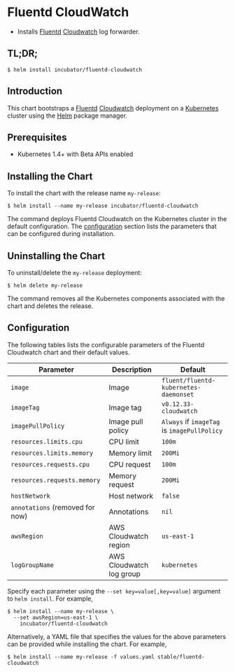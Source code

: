 # Fluentd CloudWatch

* Installs [Fluentd](https://www.fluentd.org/) [Cloudwatch](https://aws.amazon.com/cloudwatch/) log forwarder.

## TL;DR;

```console
$ helm install incubator/fluentd-cloudwatch
```

## Introduction

This chart bootstraps a [Fluentd](https://www.fluentd.org/) [Cloudwatch](https://aws.amazon.com/cloudwatch/) deployment on a [Kubernetes](http://kubernetes.io) cluster using the [Helm](https://helm.sh) package manager.

## Prerequisites

- Kubernetes 1.4+ with Beta APIs enabled

## Installing the Chart

To install the chart with the release name `my-release`:

```console
$ helm install --name my-release incubator/fluentd-cloudwatch
```

The command deploys Fluentd Cloudwatch on the Kubernetes cluster in the default configuration. The [configuration](#configuration) section lists the parameters that can be configured during installation.

## Uninstalling the Chart

To uninstall/delete the `my-release` deployment:

```console
$ helm delete my-release
```

The command removes all the Kubernetes components associated with the chart and deletes the release.

## Configuration

The following tables lists the configurable parameters of the Fluentd Cloudwatch chart and their default values.

| Parameter                  | Description                                | Default                                                    |
| -------------------------- | ------------------------------------------ | ---------------------------------------------------------- |
| `image`                    | Image                                      | `fluent/fluentd-kubernetes-daemonset`                                |
| `imageTag`                 | Image tag                                  | `v0.12.33-cloudwatch`                                                    |
| `imagePullPolicy`          | Image pull policy                          | `Always` if `imageTag` is `imagePullPolicy`    |
| `resources.limits.cpu`     | CPU limit                                  | `100m`                                                     |
| `resources.limits.memory`  | Memory limit                               | `200Mi`                                                    |
| `resources.requests.cpu`   | CPU request                                | `100m`                                                     |
| `resources.requests.memory`| Memory request                             | `200Mi`                                                    |
| `hostNetwork`              | Host network                               | `false`                                                    |
| `annotations` (removed for now) | Annotations                                | `nil`                                                      |
| `awsRegion`                | AWS Cloudwatch region                      | `us-east-1`                                                |
| `logGroupName`             | AWS Cloudwatch log group                   | `kubernetes`                                               |

Specify each parameter using the `--set key=value[,key=value]` argument to `helm install`. For example,

```console
$ helm install --name my-release \
  --set awsRegion=us-east-1 \
    incubator/fluentd-cloudwatch
```

Alternatively, a YAML file that specifies the values for the above parameters can be provided while installing the chart. For example,

```console
$ helm install --name my-release -f values.yaml stable/fluentd-cloudwatch
```
